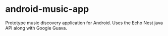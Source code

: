 # android-music-app
Prototype music discovery application for Android. Uses the Echo Nest java API along with Google Guava.
